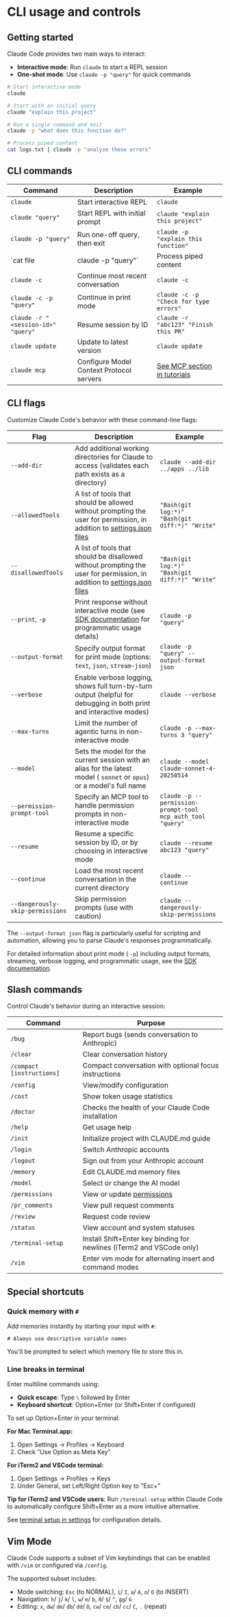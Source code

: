 # CLI usage and controls

## Getting started

Claude Code provides two main ways to interact:

- **Interactive mode**: Run `claude` to start a REPL session
- **One-shot mode**: Use `claude -p "query"` for quick commands

```bash
# Start interactive mode
claude

# Start with an initial query
claude "explain this project"

# Run a single command and exit
claude -p "what does this function do?"

# Process piped content
cat logs.txt | claude -p "analyze these errors"
```

## CLI commands

| Command | Description | Example |
| --- | --- | --- |
| `claude` | Start interactive REPL | `claude` |
| `claude "query"` | Start REPL with initial prompt | `claude "explain this project"` |
| `claude -p "query"` | Run one-off query, then exit | `claude -p "explain this function"` |
| `cat file | claude -p "query"` | Process piped content | `cat logs.txt | claude -p "explain"` |
| `claude -c` | Continue most recent conversation | `claude -c` |
| `claude -c -p "query"` | Continue in print mode | `claude -c -p "Check for type errors"` |
| `claude -r "<session-id>" "query"` | Resume session by ID | `claude -r "abc123" "Finish this PR"` |
| `claude update` | Update to latest version | `claude update` |
| `claude mcp` | Configure Model Context Protocol servers | [See MCP section in tutorials](https://docs.anthropic.com/en/docs/claude-code/tutorials#set-up-model-context-protocol-mcp) |

## CLI flags

Customize Claude Code's behavior with these command-line flags:

| Flag | Description | Example |
| --- | --- | --- |
| `--add-dir` | Add additional working directories for Claude to access (validates each path exists as a directory) | `claude --add-dir ../apps ../lib` |
| `--allowedTools` | A list of tools that should be allowed without prompting the user for permission, in addition to [settings.json files](https://docs.anthropic.com/en/docs/claude-code/settings) | `"Bash(git log:*)" "Bash(git diff:*)" "Write"` |
| `--disallowedTools` | A list of tools that should be disallowed without prompting the user for permission, in addition to [settings.json files](https://docs.anthropic.com/en/docs/claude-code/settings) | `"Bash(git log:*)" "Bash(git diff:*)" "Write"` |
| `--print`, `-p` | Print response without interactive mode (see [SDK documentation](https://docs.anthropic.com/en/docs/claude-code/sdk) for programmatic usage details) | `claude -p "query"` |
| `--output-format` | Specify output format for print mode (options: `text`, `json`, `stream-json`) | `claude -p "query" --output-format json` |
| `--verbose` | Enable verbose logging, shows full turn-by-turn output (helpful for debugging in both print and interactive modes) | `claude --verbose` |
| `--max-turns` | Limit the number of agentic turns in non-interactive mode | `claude -p --max-turns 3 "query"` |
| `--model` | Sets the model for the current session with an alias for the latest model ( `sonnet` or `opus`) or a model's full name | `claude --model claude-sonnet-4-20250514` |
| `--permission-prompt-tool` | Specify an MCP tool to handle permission prompts in non-interactive mode | `claude -p --permission-prompt-tool mcp_auth_tool "query"` |
| `--resume` | Resume a specific session by ID, or by choosing in interactive mode | `claude --resume abc123 "query"` |
| `--continue` | Load the most recent conversation in the current directory | `claude --continue` |
| `--dangerously-skip-permissions` | Skip permission prompts (use with caution) | `claude --dangerously-skip-permissions` |

The `--output-format json` flag is particularly useful for scripting and
automation, allowing you to parse Claude's responses programmatically.

For detailed information about print mode ( `-p`) including output formats,
streaming, verbose logging, and programmatic usage, see the
[SDK documentation](https://docs.anthropic.com/en/docs/claude-code/sdk).

## Slash commands

Control Claude's behavior during an interactive session:

| Command | Purpose |
| --- | --- |
| `/bug` | Report bugs (sends conversation to Anthropic) |
| `/clear` | Clear conversation history |
| `/compact [instructions]` | Compact conversation with optional focus instructions |
| `/config` | View/modify configuration |
| `/cost` | Show token usage statistics |
| `/doctor` | Checks the health of your Claude Code installation |
| `/help` | Get usage help |
| `/init` | Initialize project with CLAUDE.md guide |
| `/login` | Switch Anthropic accounts |
| `/logout` | Sign out from your Anthropic account |
| `/memory` | Edit CLAUDE.md memory files |
| `/model` | Select or change the AI model |
| `/permissions` | View or update [permissions](https://docs.anthropic.com/en/docs/claude-code/settings#permissions) |
| `/pr_comments` | View pull request comments |
| `/review` | Request code review |
| `/status` | View account and system statuses |
| `/terminal-setup` | Install Shift+Enter key binding for newlines (iTerm2 and VSCode only) |
| `/vim` | Enter vim mode for alternating insert and command modes |

## Special shortcuts

### Quick memory with `#`

Add memories instantly by starting your input with `#`:

```
# Always use descriptive variable names
```

You'll be prompted to select which memory file to store this in.

### Line breaks in terminal

Enter multiline commands using:

- **Quick escape**: Type `\` followed by Enter
- **Keyboard shortcut**: Option+Enter (or Shift+Enter if configured)

To set up Option+Enter in your terminal:

**For Mac Terminal.app:**

1. Open Settings → Profiles → Keyboard
2. Check "Use Option as Meta Key"

**For iTerm2 and VSCode terminal:**

1. Open Settings → Profiles → Keys
2. Under General, set Left/Right Option key to "Esc+"

**Tip for iTerm2 and VSCode users**: Run `/terminal-setup` within Claude Code to
automatically configure Shift+Enter as a more intuitive alternative.

See [terminal setup in settings](https://docs.anthropic.com/en/docs/claude-code/settings#line-breaks) for
configuration details.

## Vim Mode

Claude Code supports a subset of Vim keybindings that can be enabled with `/vim`
or configured via `/config`.

The supported subset includes:

- Mode switching: `Esc` (to NORMAL), `i`/ `I`, `a`/ `A`, `o`/ `O` (to INSERT)
- Navigation: `h`/ `j`/ `k`/ `l`, `w`/ `e`/ `b`, `0`/ `$`/ `^`, `gg`/ `G`
- Editing: `x`, `dw`/ `de`/ `db`/ `dd`/ `D`, `cw`/ `ce`/ `cb`/ `cc`/ `C`, `.` (repeat)